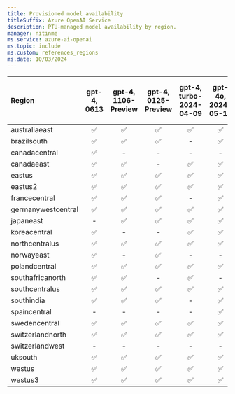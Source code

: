 ```yaml
---
title: Provisioned model availability
titleSuffix: Azure OpenAI Service
description: PTU-managed model availability by region.
manager: nitinme
ms.service: azure-ai-openai
ms.topic: include
ms.custom: references_regions
ms.date: 10/03/2024
---
```


| **Region**     | **gpt-4**, **0613**   | **gpt-4**, **1106-Preview**   | **gpt-4**, **0125-Preview**   | **gpt-4**, **turbo-2024-04-09**   | **gpt-4o**, **2024-05-13**   | **gpt-4o**, **2024-08-06**   | **gpt-4o-mini**, **2024-07-18**   | **gpt-4-32k**, **0613**   | **gpt-35-turbo**, **1106**   | **gpt-35-turbo**, **0125**   |
|:-------------------|:-------------------:|:---------------------------:|:---------------------------:|:-------------------------------:|:--------------------------:|:--------------------------:|:-------------------------------:|:-----------------------:|:--------------------------:|:--------------------------:|
| australiaeast      | ✅                | ✅                        | ✅                        | ✅                            | ✅                       | -                      | ✅                            | ✅                    | ✅                       | ✅                       |
| brazilsouth        | ✅                | ✅                        | ✅                        | -                           | ✅                       | -                      | ✅                            | ✅                    | ✅                       | -                      |
| canadacentral      | ✅                | -                       | -                       | -                           | -                      | -                      | -                           | ✅                    | -                      | ✅                       |
| canadaeast         | ✅                | ✅                        | -                       | ✅                            | ✅                       | -                      | ✅                            | -                   | ✅                       | -                      |
| eastus             | ✅                | ✅                        | ✅                        | ✅                            | ✅                       | ✅                       | ✅                            | ✅                    | ✅                       | ✅                       |
| eastus2            | ✅                | ✅                        | ✅                        | ✅                            | ✅                       | ✅                       | ✅                            | ✅                    | ✅                       | ✅                       |
| francecentral      | ✅                | ✅                        | ✅                        | -                           | ✅                       | -                      | ✅                            | ✅                    | -                      | ✅                       |
| germanywestcentral | ✅                | ✅                        | ✅                        | ✅                            | ✅                       | -                      | -                           | ✅                    | ✅                       | -                      |
| japaneast          | -               | ✅                        | ✅                        | ✅                            | ✅                       | -                      | ✅                            | -                   | -                      | ✅                       |
| koreacentral       | ✅                | -                       | -                       | ✅                            | ✅                       | -                      | ✅                            | ✅                    | ✅                       | -                      |
| northcentralus     | ✅                | ✅                        | ✅                        | ✅                            | ✅                       | ✅                       | ✅                            | ✅                    | ✅                       | ✅                       |
| norwayeast         | ✅                | -                       | ✅                        | -                           | -                      | -                      | -                           | ✅                    | -                      | -                      |
| polandcentral      | ✅                | ✅                        | ✅                        | ✅                            | ✅                       | -                      | -                           | ✅                    | ✅                       | ✅                       |
| southafricanorth   | ✅                | ✅                        | -                       | ✅                            | -                      | -                      | -                           | ✅                    | ✅                       | -                      |
| southcentralus     | ✅                | ✅                        | ✅                        | ✅                            | ✅                       | -                      | -                           | ✅                    | ✅                       | ✅                       |
| southindia         | ✅                | ✅                        | ✅                        | -                           | ✅                       | -                      | ✅                            | ✅                    | ✅                       | ✅                       |
| spaincentral       | -               | -                       | -                       | -                           | ✅                       | -                      | -                           | -                   | -                      | ✅                       |
| swedencentral      | ✅                | ✅                        | ✅                        | ✅                            | ✅                       | ✅                       | ✅                            | ✅                    | ✅                       | ✅                       |
| switzerlandnorth   | ✅                | ✅                        | ✅                        | ✅                            | ✅                       | -                      | ✅                            | ✅                    | ✅                       | ✅                       |
| switzerlandwest    | -               | -                       | -                       | -                           | -                      | -                      | -                           | -                   | -                      | ✅                       |
| uksouth            | ✅                | ✅                        | ✅                        | ✅                            | ✅                       | -                      | -                           | ✅                    | ✅                       | ✅                       |
| westus             | ✅                | ✅                        | ✅                        | ✅                            | ✅                       | -                      | ✅                            | ✅                    | ✅                       | ✅                       |
| westus3            | ✅                | ✅                        | ✅                        | ✅                            | ✅                       | -                      | -                           | ✅                    | ✅                       | ✅                       |